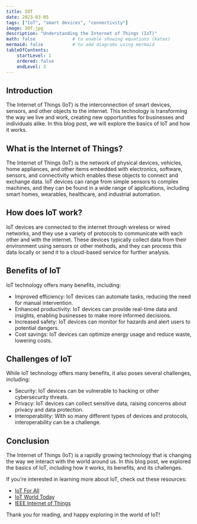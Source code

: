 ```yaml
---
title: IOT
date: 2023-03-05
tags: ["IoT", "smart devices", "connectivity"]
image: IOT.jpg
description: "Understanding the Internet of Things (IoT)"
math: false              # to enable showing equations (katex)
mermaid: false           # to add diagrams using mermaid
tableOfContents:
    startLevel: 1
    ordered: false
    endLevel: 3
---
```


## Introduction

The Internet of Things (IoT) is the interconnection of smart devices, sensors, and other objects to the internet. This technology is transforming the way we live and work, creating new opportunities for businesses and individuals alike. In this blog post, we will explore the basics of IoT and how it works.

## What is the Internet of Things?

The Internet of Things (IoT) is the network of physical devices, vehicles, home appliances, and other items embedded with electronics, software, sensors, and connectivity which enables these objects to connect and exchange data. IoT devices can range from simple sensors to complex machines, and they can be found in a wide range of applications, including smart homes, wearables, healthcare, and industrial automation.

## How does IoT work?

IoT devices are connected to the internet through wireless or wired networks, and they use a variety of protocols to communicate with each other and with the internet. These devices typically collect data from their environment using sensors or other methods, and they can process this data locally or send it to a cloud-based service for further analysis.


## Benefits of IoT

IoT technology offers many benefits, including:

- Improved efficiency: IoT devices can automate tasks, reducing the need for manual intervention.
- Enhanced productivity: IoT devices can provide real-time data and insights, enabling businesses to make more informed decisions.
- Increased safety: IoT devices can monitor for hazards and alert users to potential dangers.
- Cost savings: IoT devices can optimize energy usage and reduce waste, lowering costs.

## Challenges of IoT

While IoT technology offers many benefits, it also poses several challenges, including:

- Security: IoT devices can be vulnerable to hacking or other cybersecurity threats.
- Privacy: IoT devices can collect sensitive data, raising concerns about privacy and data protection.
- Interoperability: With so many different types of devices and protocols, interoperability can be a challenge.

## Conclusion

The Internet of Things (IoT) is a rapidly growing technology that is changing the way we interact with the world around us. In this blog post, we explored the basics of IoT, including how it works, its benefits, and its challenges.

If you're interested in learning more about IoT, check out these resources:

- [IoT For All](https://www.iotforall.com/)
- [IoT World Today](https://www.iotworldtoday.com/)
- [IEEE Internet of Things](https://iot.ieee.org/)

Thank you for reading, and happy exploring in the world of IoT!
